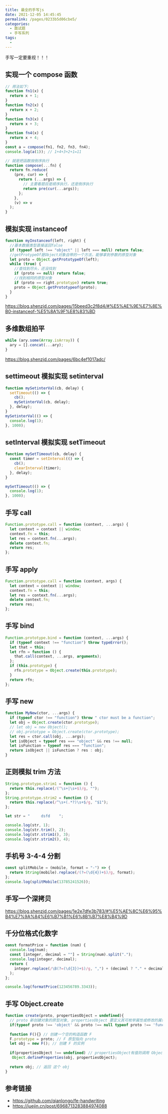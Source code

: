 ```yaml
---
title: 最全的手写js
date: 2021-12-05 14:45:45
permalink: /pages/0233b5d06cbe5/
categories:
  - 面试题
  - 手写系列
tags:
  -
---
```


手写一定要重视！！！

<!-- more -->

## 实现一个 compose 函数

```js
// 用法如下:
function fn1(x) {
  return x + 1;
}
function fn2(x) {
  return x + 2;
}
function fn3(x) {
  return x + 3;
}
function fn4(x) {
  return x + 4;
}
const a = compose(fn1, fn2, fn3, fn4);
console.log(a(1)); // 1+4+3+2+1=11

// 就是把函数按倒序执行
function compose(...fn) {
  return fn.reduce(
    (pre, cur) => {
      return (...args) => {
        // 主要看题目是顺序执行，还是倒序执行
        return pre(cur(...args));
      };
    },
    (v) => v
  );
}
```

## 模拟实现 instanceof

```js
function myInstanceof(left, right) {
  //基本数据类型直接返回false
  if (typeof left !== "object" || left === null) return false;
  //getProtypeOf是Object对象自带的一个方法，能够拿到参数的原型对象
  let proto = Object.getPrototypeOf(left);
  while (true) {
    //查找到尽头，还没找到
    if (proto == null) return false;
    //找到相同的原型对象
    if (proto == right.prototype) return true;
    proto = Object.getPrototypeof(proto);
  }
}
```

<https://blog.shenzjd.com/pages/15beed3c2f8d4/#%E5%AE%9E%E7%8E%B0-instanceof-%E5%8A%9F%E8%83%BD>

## 多维数组拍平

```js
while (ary.some(Array.isArray)) {
  ary = [].concat(...ary);
}
```

<https://blog.shenzjd.com/pages/6bc4ef1017adc/>

## settimeout 模拟实现 setinterval

```js
function mySetinterVal(cb, delay) {
  setTimeout(() => {
    cb();
    mySetinterVal(cb, delay);
  }, delay);
}
mySetinterVal(() => {
  console.log(1);
}, 1000);
```

## setInterval 模拟实现 setTimeout

```js
function mySetTimeout(cb, delay) {
  const timer = setInterval(() => {
    cb();
    clearInterval(timer);
  }, delay);
}

mySetTimeout(() => {
  console.log(1);
}, 1000);
```

## 手写 call

```js
Function.prototype.call = function (context, ...args) {
  let context = context || window;
  context.fn = this;
  let res = context.fn(...args);
  delete context.fn;
  return res;
};
```

## 手写 apply

```js
Function.prototype.call = function (context, args) {
  let context = context || window;
  context.fn = this;
  let res = context.fn(...args);
  delete context.fn;
  return res;
};
```

## 手写 bind

```js
Function.prototype.bind = function (context, ...args) {
  if (typeof context !== "function") throw typeError();
  let that = this;
  let rfn = function () {
    that.call(context, ...args, arguments);
  };
  if (this.prototype) {
    rfn.prototype = Object.create(this.prototype);
  }
  return rfn;
};
```

## 手写 new

```js
function MyNew(ctor, ...args) {
  if (typeof ctor !== "function") throw " ctor must be a function";
  let obj = Object.create(ctor.prototype);
  // let obj = new Object();
  // obj.prototype = Object.create(ctor.prototype);
  let res = ctor.call(obj, ...args);
  let isObject = typeof res === "object" && res !== null;
  let isFunction = typeof res === "function";
  return isObject || isFunction ? res : obj;
}
```

## 正则模拟 trim 方法

```js
String.prototype.strim1 = function () {
  return this.replace(/(^\s+|\s+$)/g, "");
};
String.prototype.strim2 = function () {
  return this.replace(/^\s+(.*?)\s+$/g, "$1");
};

let str = "     dsfd    ";

console.log(str, 1);
console.log(str.trim(), 2);
console.log(str.strim1(), 3);
console.log(str.strim2(), 4);
```

## 手机号 3-4-4 分割

```js
const splitMobile = (mobile, format = "-") => {
  return String(mobile).replace(/(?=(\d{4})+$)/g, format);
};
console.log(splitMobile(13785241526));
```

## 手写一个深拷贝

<https://blog.shenzjd.com/pages/1e2e7dfe3b783/#%E5%AE%8C%E6%95%B4%E7%9A%84%E6%B7%B1%E6%8B%B7%E8%B4%9D>

## 千分位格式化数字

```js
const formatPrice = function (num) {
  console.log(num);
  const [integer, decimal = ""] = String(num).split(".");
  console.log(integer, decimal);
  return (
    integer.replace(/\B(?=(\d{3})+$)/g, ",") + (decimal ? "." + decimal : "")
  );
};

console.log(formatPrice(123456789.3343));
```

## 手写 Object.create

```js
function create(proto, propertiesObject = undefined){ 
  // proto 新创建对象的原型对象, propertiesObject 要定义其可枚举属性或修改的属性描述符的对象
  if(typeof proto !== 'object' && proto !== null typeof proto !== 'function') throw Error('Uncaught TypeError: Object prototype may only be an Object or null');
 
  function F(){} // 创建一个空的构造函数 F
  F.prototype = proto; // F 原型指向 proto
  let obj = new F(); // 创建 F 的实例
 
  if(propertiesObject !== undefined) // propertiesObject有值则调用 Object.defineProperties
   Object.defineProperties(obj, propertiesObject); 
  
  return obj; // 返回 这个 obj
}
```

## 参考链接

- <https://github.com/qianlongo/fe-handwriting>
- <https://juejin.cn/post/6968713283884974088>
